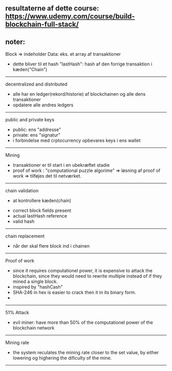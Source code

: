 resultaterne af dette course:
https://www.udemy.com/course/build-blockchain-full-stack/
----------
noter:
---
Block => indeholder
Data: eks. et array af transaktioner
- dette bliver til et hash
"lastHash": hash af den forrige transaktion i kæden("Chain")
---
decentralized and distributed
- alle har en ledger(rekord/historie) af blockchainen og alle dens transaktioner
- opdatere alle andres ledgers
---
public and private keys
- public: ens "addresse"
- private: ens "signatur"
- i forbindelse med crptocurrency opbevares keys i ens wallet
---
Mining
- transaktioner er til start i en ubekræftet stadie
- proof of work : "computational puzzle algorime"
=> løsning af proof of work => tilføjes det til netværket.
---
chain validation
- at kontrollere kæden(chain)
* correct block fields present
* actual lastHash reference 
* valid hash
---
chain replacement
- når der skal flere block ind i chainen
---
Proof of work
- since it requires computationel power, it is expensive to attack the blockchain, since they would need to rewrite multiple instead of
  if they mined a single block.
- inspired by "hashCash"
- SHA-246 in hex is easier to crack then it in its binary form.
- 

---
51% Attack
- evil miner: have more than 50% of the computationel power of the blockchain network

---
Mining rate
- the system reculates the mining rate closer to the set value, by either lowering og highering the dificulty of the mine.

---




